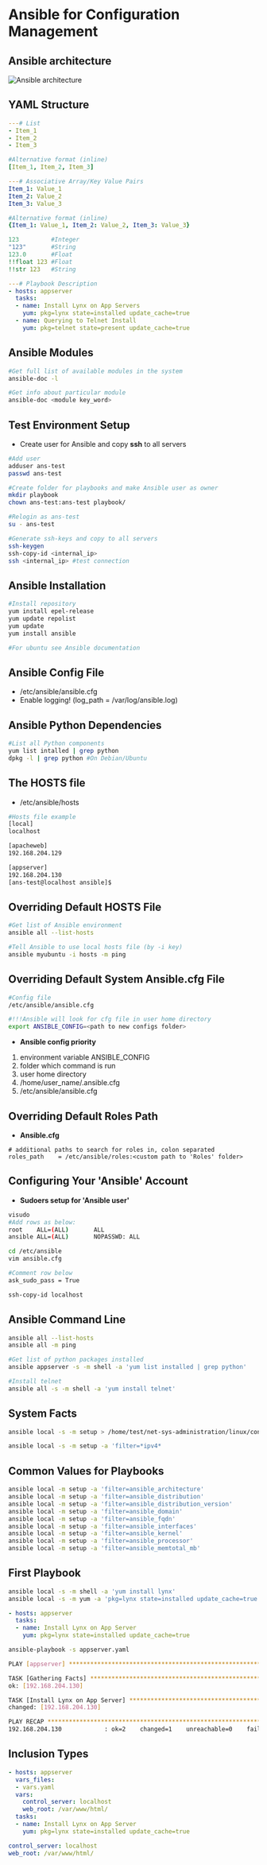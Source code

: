 # Ansible for Configuration Management

## Ansible architecture

![Ansible architecture](https://github.com/OlegPlatonenko/net-sys-administration/blob/master/linux/images/ansible_fig.png)

## YAML Structure

```yaml
---# List
- Item_1
- Item_2
- Item_3

#Alternative format (inline)
[Item_1, Item_2, Item_3]
```

```yaml
---# Associative Array/Key Value Pairs
Item_1: Value_1
Item_2: Value_2
Item_3: Value_3

#Alternative format (inline)
{Item_1: Value_1, Item_2: Value_2, Item_3: Value_3}
```

```yaml
123         #Integer
"123"       #String
123.0       #Float
!!float 123 #Float
!!str 123   #String
```

```yaml
---# Playbook Description
- hosts: appserver
  tasks:
  - name: Install Lynx on App Servers
    yum: pkg=lynx state=installed update_cache=true
  - name: Querying to Telnet Install
    yum: pkg=telnet state=present update_cache=true
```

## Ansible Modules

```bash
#Get full list of available modules in the system
ansible-doc -l

#Get info about particular module
ansible-doc <module key_word>
```

## Test Environment Setup

- Create user for Ansible and copy **ssh** to all servers

```bash
#Add user
adduser ans-test
passwd ans-test

#Create folder for playbooks and make Ansible user as owner
mkdir playbook
chown ans-test:ans-test playbook/

#Relogin as ans-test
su - ans-test

#Generate ssh-keys and copy to all servers
ssh-keygen
ssh-copy-id <internal_ip>
ssh <internal_ip> #test connection
```

## Ansible Installation

```bash
#Install repository
yum install epel-release
yum update repolist
yum update
yum install ansible

#For ubuntu see Ansible documentation
```

## Ansible Config File

- /etc/ansible/ansible.cfg
- Enable logging! (log_path = /var/log/ansible.log)

## Ansible Python Dependencies

```bash
#List all Python components
yum list intalled | grep python
dpkg -l | grep python #On Debian/Ubuntu
```

## The HOSTS file

- /etc/ansible/hosts

```bash
#Hosts file example
[local]
localhost

[apacheweb]
192.168.204.129

[appserver]
192.168.204.130
[ans-test@localhost ansible]$
```

## Overriding Default HOSTS File

```bash
#Get list of Ansible environment
ansible all --list-hosts

#Tell Ansible to use local hosts file (by -i key)
ansible myubuntu -i hosts -m ping
```

## Overriding Default System Ansible.cfg File

```bash
#Config file
/etc/ansible/ansible.cfg

#!!!Ansible will look for cfg file in user home directory
export ANSIBLE_CONFIG=<path to new configs folder>
```

- **Ansible config priority**

1. environment variable ANSIBLE_CONFIG
2. folder which command is run
3. user home directory
4. /home/user_name/.ansible.cfg
5. /etc/ansible/ansible.cfg

## Overriding Default Roles Path

- **Ansible.cfg**
```
# additional paths to search for roles in, colon separated
roles_path    = /etc/ansible/roles:<custom path to 'Roles' folder>
```

## Configuring Your 'Ansible' Account

- **Sudoers setup for 'Ansible user'**
```bash
visudo 
#Add rows as below:
root    ALL=(ALL)       ALL
ansible ALL=(ALL)       NOPASSWD: ALL
```
```bash
cd /etc/ansible
vim ansible.cfg

#Comment row below
ask_sudo_pass = True
```
```bash
ssh-copy-id localhost
```

## Ansible Command Line

```bash
ansible all --list-hosts
ansible all -m ping

#Get list of python packages installed
ansible appserver -s -m shell -a 'yum list installed | grep python'

#Install telnet
ansible all -s -m shell -a 'yum install telnet'
```

## System Facts

```bash
ansible local -s -m setup > /home/test/net-sys-administration/linux/configs/sysinfo.json

ansible local -s -m setup -a 'filter=*ipv4*
```

## Common Values for Playbooks

```bash
ansible local -m setup -a 'filter=ansible_architecture'
ansible local -m setup -a 'filter=ansible_distribution'
ansible local -m setup -a 'filter=ansible_distribution_version'
ansible local -m setup -a 'filter=ansible_domain'
ansible local -m setup -a 'filter=ansible_fqdn'
ansible local -m setup -a 'filter=ansible_interfaces'
ansible local -m setup -a 'filter=ansible_kernel'
ansible local -m setup -a 'filter=ansible_processor'
ansible local -m setup -a 'filter=ansible_memtotal_mb'
```

## First Playbook

```bash
ansible local -s -m shell -a 'yum install lynx'
ansible local -s -m yum -a 'pkg=lynx state=installed update_cache=true'
```

```yaml
- hosts: appserver
  tasks:
  - name: Install Lynx on App Server
    yum: pkg=lynx state=installed update_cache=true
```
```bash
ansible-playbook -s appserver.yaml

PLAY [appserver] *****************************************************************

TASK [Gathering Facts] ***********************************************************
ok: [192.168.204.130]

TASK [Install Lynx on App Server] ************************************************
changed: [192.168.204.130]

PLAY RECAP ***********************************************************************
192.168.204.130            : ok=2    changed=1    unreachable=0    failed=0
```

## Inclusion Types

```yaml
- hosts: appserver
  vars_files:
  - vars.yaml
  vars: 
    control_server: localhost
    web_root: /var/www/html/
  tasks:
  - name: Install Lynx on App Server
    yum: pkg=lynx state=installed update_cache=true
```
```yaml
control_server: localhost
web_root: /var/www/html/
```